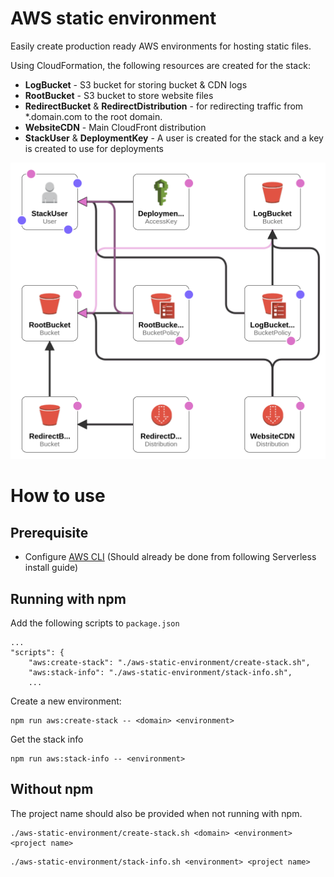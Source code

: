 # AWS static environment

Easily create production ready AWS environments for hosting static files.

Using CloudFormation, the following resources are created for the stack:
- **LogBucket** - S3 bucket for storing bucket & CDN logs
- **RootBucket** - S3 bucket to store website files
- **RedirectBucket** & **RedirectDistribution** - for redirecting traffic from *.domain.com to the root domain.
- **WebsiteCDN** - Main CloudFront distribution
- **StackUser** & **DeploymentKey** - A user is created for the stack and a key is created to use for deployments

![AWS CloudFormation Stack Diagram](https://raw.githubusercontent.com/Marcel-G/aws-static-environment/master/assets/stack-diagram.png)


# How to use

## Prerequisite
  - Configure [AWS CLI](https://aws.amazon.com/cli) (Should already be done from following Serverless install guide)

## Running with npm

Add the following scripts to `package.json`
```
...
"scripts": {
    "aws:create-stack": "./aws-static-environment/create-stack.sh",
    "aws:stack-info": "./aws-static-environment/stack-info.sh",
    ...
```

Create a new environment:
```
npm run aws:create-stack -- <domain> <environment>
```

Get the stack info
```
npm run aws:stack-info -- <environment>
```

## Without npm

The project name should also be provided when not running with npm.
```
./aws-static-environment/create-stack.sh <domain> <environment> <project name>
```
```
./aws-static-environment/stack-info.sh <environment> <project name>
```